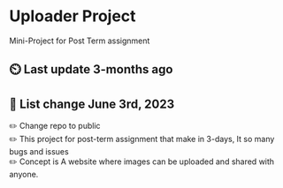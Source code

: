 # Uploader Project
Mini-Project for Post Term assignment
## ⏲️ Last update 3-months ago
## 📝 List change June 3rd, 2023
  ✏️ Change repo to public <br>
  ✏️ This project for post-term assignment that make in 3-days, It so many bugs and issues <br>
  ✏️ Concept is A website where images can be uploaded and shared with anyone.
